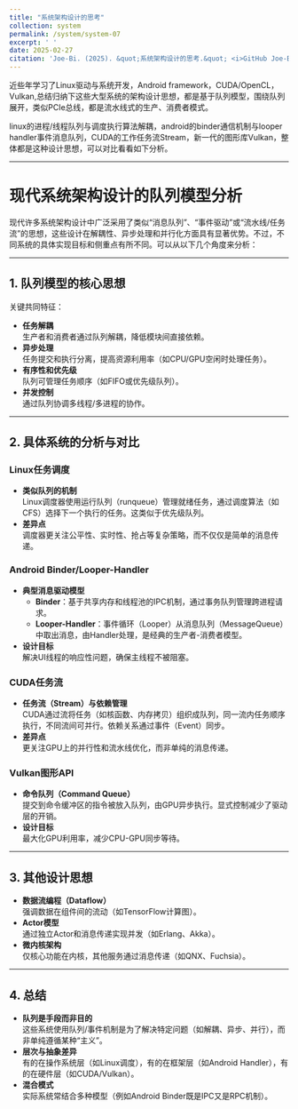 ```yaml
---
title: "系统架构设计的思考"
collection: system
permalink: /system/system-07
excerpt: ' '
date: 2025-02-27
citation: 'Joe-Bi. (2025). &quot;系统架构设计的思考.&quot; <i>GitHub Joe-Bi of blog</i>'
---
```



近些年学习了Linux驱动与系统开发，Android framework，CUDA/OpenCL，Vulkan,总结归纳下这些大型系统的架构设计思想，都是基于队列模型，围绕队列展开，类似PCIe总线，都是流水线式的生产、消费者模式。  

linux的进程/线程队列与调度执行算法解耦，android的binder通信机制与looper handler事件消息队列，CUDA的工作任务流Stream，新一代的图形库Vulkan，整体都是这种设计思想，可以对比看看如下分析。

---

# 现代系统架构设计的队列模型分析

现代许多系统架构设计中广泛采用了类似“消息队列”、“事件驱动”或“流水线/任务流”的思想，这些设计在解耦性、异步处理和并行化方面具有显著优势。不过，不同系统的具体实现目标和侧重点有所不同。可以从以下几个角度来分析：

---

## 1. 队列模型的核心思想

关键共同特征：

- **任务解耦**  
  生产者和消费者通过队列解耦，降低模块间直接依赖。
- **异步处理**  
  任务提交和执行分离，提高资源利用率（如CPU/GPU空闲时处理任务）。
- **有序性和优先级**  
  队列可管理任务顺序（如FIFO或优先级队列）。
- **并发控制**  
  通过队列协调多线程/多进程的协作。

---

## 2. 具体系统的分析与对比

### Linux任务调度
- **类似队列的机制**  
  Linux调度器使用运行队列（runqueue）管理就绪任务，通过调度算法（如CFS）选择下一个执行的任务。这类似于优先级队列。
- **差异点**  
  调度器更关注公平性、实时性、抢占等复杂策略，而不仅仅是简单的消息传递。

### Android Binder/Looper-Handler
- **典型消息驱动模型**  
  - **Binder**：基于共享内存和线程池的IPC机制，通过事务队列管理跨进程请求。
  - **Looper-Handler**：事件循环（Looper）从消息队列（MessageQueue）中取出消息，由Handler处理，是经典的生产者-消费者模型。
- **设计目标**  
  解决UI线程的响应性问题，确保主线程不被阻塞。

### CUDA任务流
- **任务流（Stream）与依赖管理**  
  CUDA通过流将任务（如核函数、内存拷贝）组织成队列，同一流内任务顺序执行，不同流间可并行。依赖关系通过事件（Event）同步。
- **差异点**  
  更关注GPU上的并行性和流水线优化，而非单纯的消息传递。

### Vulkan图形API
- **命令队列（Command Queue）**  
  提交到命令缓冲区的指令被放入队列，由GPU异步执行。显式控制减少了驱动层的开销。
- **设计目标**  
  最大化GPU利用率，减少CPU-GPU同步等待。

---

## 3. 其他设计思想

- **数据流编程（Dataflow）**  
  强调数据在组件间的流动（如TensorFlow计算图）。
- **Actor模型**  
  通过独立Actor和消息传递实现并发（如Erlang、Akka）。
- **微内核架构**  
  仅核心功能在内核，其他服务通过消息传递（如QNX、Fuchsia）。

---

## 4. 总结

- **队列是手段而非目的**  
  这些系统使用队列/事件机制是为了解决特定问题（如解耦、异步、并行），而非单纯遵循某种“主义”。
- **层次与抽象差异**  
  有的在操作系统层（如Linux调度），有的在框架层（如Android Handler），有的在硬件层（如CUDA/Vulkan）。
- **混合模式**  
  实际系统常结合多种模型（例如Android Binder既是IPC又是RPC机制）。


